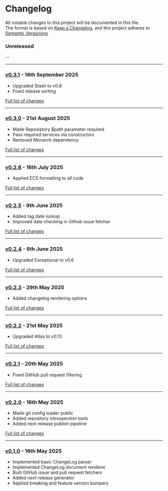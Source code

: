 # Changelog

All notable changes to this project will be documented in this file.<br>
The format is based on [Keep a Changelog](https://keepachangelog.com/en/1.0.0/),
and this project adheres to [Semantic Versioning](https://semver.org/spec/v2.0.0.html).

### Unreleased
--

---

### [v0.3.1](https://github.com/decodelabs/chronicle/commits/v0.3.1) - 16th September 2025

- Upgraded Stash to v0.8
- Fixed release sorting

[Full list of changes](https://github.com/decodelabs/chronicle/compare/v0.3.0...v0.3.1)

---

### [v0.3.0](https://github.com/decodelabs/chronicle/commits/v0.3.0) - 21st August 2025

- Made Reposistory $path parameter required
- Pass required services via constructors
- Removed Monarch dependency

[Full list of changes](https://github.com/decodelabs/chronicle/compare/v0.2.6...v0.3.0)

---

### [v0.2.6](https://github.com/decodelabs/chronicle/commits/v0.2.6) - 16th July 2025

- Applied ECS formatting to all code

[Full list of changes](https://github.com/decodelabs/chronicle/compare/v0.2.5...v0.2.6)

---

### [v0.2.5](https://github.com/decodelabs/chronicle/commits/v0.2.5) - 9th June 2025

- Added tag date lookup
- Improved date checking in Github issue fetcher

[Full list of changes](https://github.com/decodelabs/chronicle/compare/v0.2.4...v0.2.5)

---

### [v0.2.4](https://github.com/decodelabs/chronicle/commits/v0.2.4) - 6th June 2025

- Upgraded Exceptional to v0.6

[Full list of changes](https://github.com/decodelabs/chronicle/compare/v0.2.3...v0.2.4)

---

### [v0.2.3](https://github.com/decodelabs/chronicle/commits/v0.2.3) - 29th May 2025

- Added changelog rendering options

[Full list of changes](https://github.com/decodelabs/chronicle/compare/v0.2.2...v0.2.3)

---

### [v0.2.2](https://github.com/decodelabs/chronicle/commits/v0.2.2) - 21st May 2025

- Upgraded Atlas to v0.13

[Full list of changes](https://github.com/decodelabs/chronicle/compare/v0.2.1...v0.2.2)

---

### [v0.2.1](https://github.com/decodelabs/chronicle/commits/v0.2.1) - 20th May 2025

- Fixed GitHub pull request filtering

[Full list of changes](https://github.com/decodelabs/chronicle/compare/v0.2.0...v0.2.1)

---

### [v0.2.0](https://github.com/decodelabs/chronicle/commits/v0.2.0) - 16th May 2025

- Made git config loader public
- Added repository introspection tools
- Added next release publish pipeline

[Full list of changes](https://github.com/decodelabs/chronicle/compare/v0.1.0...v0.2.0)

---

### [v0.1.0](https://github.com/decodelabs/chronicle/commits/v0.1.0) - 16th May 2025

- Implemented basic ChangeLog parser
- Implemented ChangeLog document renderer
- Built GitHub issue and pull request fetchers
- Added next release generator
- Applied breaking and feature version bumpers
